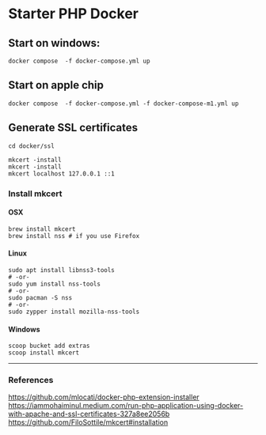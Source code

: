 # Starter PHP Docker

## Start on windows:
`docker compose  -f docker-compose.yml up`

## Start on apple chip
`docker compose  -f docker-compose.yml -f docker-compose-m1.yml up`

## Generate SSL certificates
```
cd docker/ssl

mkcert -install
mkcert -install
mkcert localhost 127.0.0.1 ::1
```


###  Install mkcert
#### OSX
```
brew install mkcert
brew install nss # if you use Firefox
```

#### Linux
```
sudo apt install libnss3-tools
# -or-
sudo yum install nss-tools
# -or-
sudo pacman -S nss
# -or-
sudo zypper install mozilla-nss-tools
```

#### Windows
```
scoop bucket add extras
scoop install mkcert
```

----------
### References
https://github.com/mlocati/docker-php-extension-installer
https://iammohaiminul.medium.com/run-php-application-using-docker-with-apache-and-ssl-certificates-327a8ee2056b
https://github.com/FiloSottile/mkcert#installation
